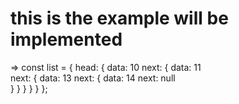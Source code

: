 # this is the example will be implemented

=> const list = {
    head: {
        data: 10
        next: {
            data: 11                                             
            next: {
                data: 13
                next: {
                    data: 14
                    next: null	
                    }
                }
            }
        }
    }
};
